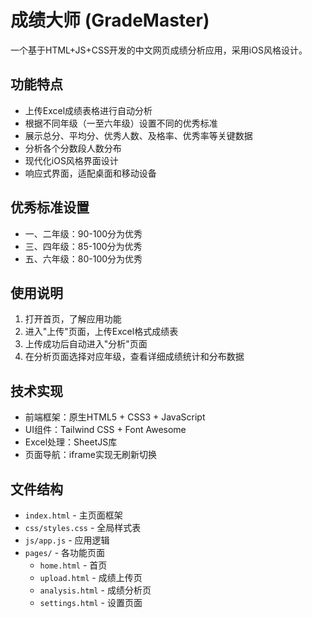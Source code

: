 # 成绩大师 (GradeMaster)

一个基于HTML+JS+CSS开发的中文网页成绩分析应用，采用iOS风格设计。

## 功能特点

- 上传Excel成绩表格进行自动分析
- 根据不同年级（一至六年级）设置不同的优秀标准
- 展示总分、平均分、优秀人数、及格率、优秀率等关键数据
- 分析各个分数段人数分布
- 现代化iOS风格界面设计
- 响应式界面，适配桌面和移动设备

## 优秀标准设置

- 一、二年级：90-100分为优秀
- 三、四年级：85-100分为优秀
- 五、六年级：80-100分为优秀

## 使用说明

1. 打开首页，了解应用功能
2. 进入"上传"页面，上传Excel格式成绩表
3. 上传成功后自动进入"分析"页面
4. 在分析页面选择对应年级，查看详细成绩统计和分布数据

## 技术实现

- 前端框架：原生HTML5 + CSS3 + JavaScript
- UI组件：Tailwind CSS + Font Awesome
- Excel处理：SheetJS库
- 页面导航：iframe实现无刷新切换

## 文件结构

- `index.html` - 主页面框架
- `css/styles.css` - 全局样式表
- `js/app.js` - 应用逻辑
- `pages/` - 各功能页面
  - `home.html` - 首页
  - `upload.html` - 成绩上传页
  - `analysis.html` - 成绩分析页
  - `settings.html` - 设置页面
